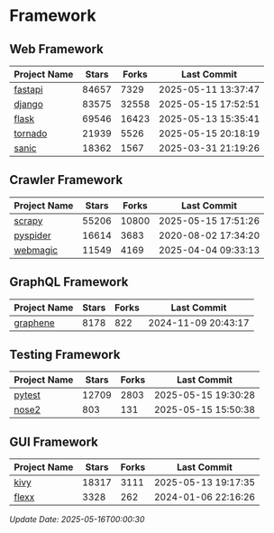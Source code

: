 # Framework

## Web Framework
| Project Name | Stars | Forks | Last Commit |
| ------------ | ----- | ----- | ----------- |
| [fastapi](https://github.com/fastapi/fastapi) | 84657 | 7329 | 2025-05-11 13:37:47 |
| [django](https://github.com/django/django) | 83575 | 32558 | 2025-05-15 17:52:51 |
| [flask](https://github.com/pallets/flask) | 69546 | 16423 | 2025-05-13 15:35:41 |
| [tornado](https://github.com/tornadoweb/tornado) | 21939 | 5526 | 2025-05-15 20:18:19 |
| [sanic](https://github.com/sanic-org/sanic) | 18362 | 1567 | 2025-03-31 21:19:26 |

## Crawler Framework
| Project Name | Stars | Forks | Last Commit |
| ------------ | ----- | ----- | ----------- |
| [scrapy](https://github.com/scrapy/scrapy) | 55206 | 10800 | 2025-05-15 17:51:26 |
| [pyspider](https://github.com/binux/pyspider) | 16614 | 3683 | 2020-08-02 17:34:20 |
| [webmagic](https://github.com/code4craft/webmagic) | 11549 | 4169 | 2025-04-04 09:33:13 |

## GraphQL Framework
| Project Name | Stars | Forks | Last Commit |
| ------------ | ----- | ----- | ----------- |
| [graphene](https://github.com/graphql-python/graphene) | 8178 | 822 | 2024-11-09 20:43:17 |

## Testing Framework
| Project Name | Stars | Forks | Last Commit |
| ------------ | ----- | ----- | ----------- |
| [pytest](https://github.com/pytest-dev/pytest) | 12709 | 2803 | 2025-05-15 19:30:28 |
| [nose2](https://github.com/nose-devs/nose2) | 803 | 131 | 2025-05-15 15:50:38 |

## GUI Framework
| Project Name | Stars | Forks | Last Commit |
| ------------ | ----- | ----- | ----------- |
| [kivy](https://github.com/kivy/kivy) | 18317 | 3111 | 2025-05-13 19:17:35 |
| [flexx](https://github.com/flexxui/flexx) | 3328 | 262 | 2024-01-06 22:16:26 |

*Update Date: 2025-05-16T00:00:30*